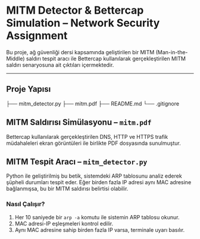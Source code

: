 # MITM Detector & Bettercap Simulation – Network Security Assignment

Bu proje, ağ güvenliği dersi kapsamında geliştirilen bir MITM (Man-in-the-Middle) saldırı tespit aracı ile Bettercap kullanılarak gerçekleştirilen MITM saldırı senaryosuna ait çıktıları içermektedir.

---

## Proje Yapısı

├── mitm_detector.py
├── mitm.pdf 
├── README.md 
└── .gitignore

## MITM Saldırısı Simülasyonu – `mitm.pdf`

Bettercap kullanılarak gerçekleştirilen DNS, HTTP ve HTTPS trafik müdahaleleri ekran görüntüleri ile birlikte PDF dosyasında sunulmuştur.

## MITM Tespit Aracı – `mitm_detector.py`

Python ile geliştirilmiş bu betik, sistemdeki ARP tablosunu analiz ederek şüpheli durumları tespit eder. Eğer birden fazla IP adresi aynı MAC adresine bağlanmışsa, bu bir MITM saldırısı belirtisi olabilir.

### Nasıl Çalışır?

1. Her 10 saniyede bir `arp -a` komutu ile sistemin ARP tablosu okunur.
2. MAC adresi-IP eşleşmeleri kontrol edilir.
3. Aynı MAC adresine sahip birden fazla IP varsa, terminale uyarı basılır.
